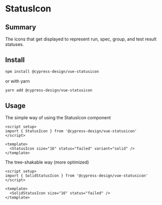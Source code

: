 # StatusIcon

## Summary

The icons that get displayed to represent run, spec, group, and test result statuses.

## Install

```bash
npm install @cypress-design/vue-statusicon
```

or with yarn

```bash
yarn add @cypress-design/vue-statusicon
```

## Usage

The simple way of using the StatusIcon component

```vue live
<script setup>
import { StatusIcon } from '@cypress-design/vue-statusicon'
</script>

<template>
  <StatusIcon size="16" status="failed" variant="solid" />
</template>
```

The tree-shakable way (more optimized)

```vue live
<script setup>
import { SolidStatusIcon } from '@cypress-design/vue-statusicon'
</script>

<template>
  <SolidStatusIcon size="16" status="failed" />
</template>
```
